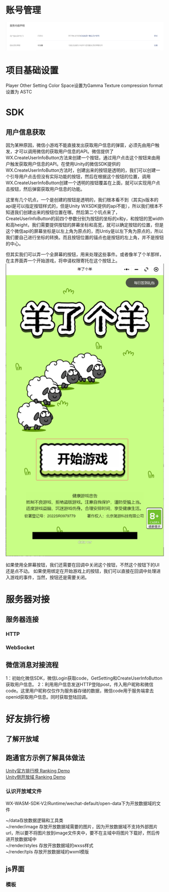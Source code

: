 # 账号管理

![](../../../assets/WeiXinMiniGame/01.png)


# 项目基础设置
Player Other Setting Color Space设置为Gamma
Texture compression format 设置为 ASTC

# SDK
## 用户信息获取
因为某种原因，微信小游戏不能直接发出获取用户信息的弹窗，必须先由用户触发，才可以调用微信的获取用户信息的API。微信提供了WX.CreateUserInfoButton方法来创建一个按钮，通过用户点击这个按钮来由用户触发获取用户信息的API。在使用Unity的微信SDK提供的WX.CreateUserInfoButton方法时，创建出来的按钮是透明的，我们可以创建一个引导用户点击但没有实际功能的按钮，然后在根据这个按钮的位置，调用WX.CreateUserInfoButton创建一个透明的按钮覆盖在上面，就可以实现用户点击按钮，然后弹窗获取用户信息的功能。

这里有几个坑点，一个是创建的按钮是透明的，我们根本看不到（其实js版本的api是可以指定按钮样式的，但是Unity WXSDK提供的api不能），所以我们根本不知道我们创建出来的按钮位置在哪。然后第二个坑点来了，CreateUserInfoButton的前四个参数分别为按钮的坐标的x和y，和按钮的宽width和高height，我们需要提供按钮的屏幕坐标和高宽，就可以确定按钮的位置，但是这个微信api的屏幕坐标是以左上角为原点的，而Untiy是以左下角为原点的，所以我们要自己进行坐标的转换。而且按钮位置的锚点也是按钮的左上角，并不是按钮的中心。

但其实我们可以弄一个全屏幕的按钮，用来处理这些事件。或者像羊了个羊那样，在主界面弄一个开始游戏，将申请权限寄托在这个按钮上。
![](../../../assets/WeiXinMiniGame/17.png)

如果使用全屏幕按钮，我们还需要在回调中关闭这个按钮，不然这个按钮下的UI还是点不动。
如果使用绑定在开始游戏上的按钮，我们可以直接在回调中处理进入游戏的事件，当然，按钮还是需要关闭。




# 服务器对接
## 服务器连接
### HTTP
### WebSocket

## 微信消息对接流程



1：初始化微信SDK，微信Login获取code，GetSetting和CreateUserInfoButton获取用户信息。
2：利用用户信息发送HTTP登陆post，传入用户昵称和微信code。这里用户昵称仅仅作为服务器存储的数据，微信code用于服务端拿去openid获取用户信息。同时获取登陆回调。


# 好友排行榜
## 了解开放域
## 跑通官方示例了解具体做法
[Unity官方排行榜 Ranking Demo](https://github.com/wechat-miniprogram/minigame-unity-webgl-transform/tree/main/Demo/Ranking/Assets/RankDemo)  
[Unity侧开放域 Ranking Demo](https://github.com/wechat-miniprogram/minigame-tuanjie-transform-sdk/tree/main/Runtime/wechat-default/open-data)  




### 认识开放域文件
WX-WASM-SDK-V2/Runtime/wechat-default/open-data下为开放数据域的文件

~/data存放数据逻辑和工具类  
~/render/image 存放开放数据域需要的图片，因为开放数据域不支持外部图片url，所以要不将图片放到image文件夹中，要不在主域中将图片下载好，然后传进开放数据域中  
~/render/styles 存放开放数据域的wxss样式  
~/render/tpls 存放开放数据域的wxml模版  



## js界面
### 模板

